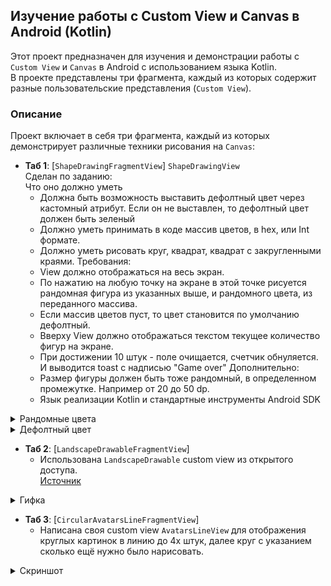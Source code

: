 ## Изучение работы с Custom View и Canvas в Android (Kotlin)

Этот проект предназначен для изучения и демонстрации работы с `Custom View` и `Canvas` в Android с использованием языка Kotlin. <br/>
В проекте представлены три фрагмента, каждый из которых содержит разные пользовательские представления (`Custom View`).<br/>

### Описание

Проект включает в себя три фрагмента, каждый из которых демонстрирует различные техники рисования на `Canvas`:<br/>

- **Таб 1**: [`ShapeDrawingFragmentView`] `ShapeDrawingView`<br/>
Сделан по заданию:<br/>
  Что оно должно уметь
  - Должна быть возможность выставить дефолтный цвет через кастомный атрибут. Если он не выставлен, то дефолтный цвет должен быть зеленый
  - Должно уметь принимать в коде массив цветов, в hex, или Int формате.
  - Должно уметь рисовать круг, квадрат, квадрат с закругленными краями.
  Требования:<br/>
  - View должно отображаться на весь экран.
  - По нажатию на любую точку на экране в этой точке рисуется рандомная фигура из указанных выше, и рандомного цвета, из переданного массива.
  - Если массив цветов пуст, то цвет становится по умолчанию дефолтный.
  - Вверху View должно отображаться текстом текущее количество фигур на экране.
  - При достижении 10 штук - поле очищается, счетчик обнуляется. И выводится toast с надписью "Game over"
  Дополнительно:<br/>
  - Размер фигуры должен быть тоже рандомный, в определенном промежутке. Например от 20 до 50 dp.
  - Язык реализации Kotlin и стандартные инструменты Android SDK 

<details><summary>Рандомные цвета</summary>

https://github.com/user-attachments/assets/2b76ec8c-a6f4-4d91-98d9-30f2450bd7e9

</details>

<details><summary>Дефолтный цвет</summary>  

https://github.com/user-attachments/assets/926d6fc4-984e-4ba2-af7b-7a0fd176ff28

</details>
  
- **Таб 2**: [`LandscapeDrawableFragmentView`]
  - Использована `LandscapeDrawable` custom view из открытого доступа.<br/>
 [Источник](https://github.com/ZieIony/GuideToCustomViews/tree/master/landscapedrawable/src/main/java/com/github/zieiony/guide/landscapedrawable)<br/>

<details><summary>Гифка</summary>

  ![2_video](https://github.com/user-attachments/assets/1f2addfb-8cab-4490-a448-0715d18567d5)
    
</details>
  
- **Таб 3**: [`CircularAvatarsLineFragmentView`]
  - Написана своя custom view `AvatarsLineView` для отображения круглых картинок в линию до 4х штук, далее круг с указанием сколько ещё нужно было нарисовать.
  
<details><summary>Скриншот</summary>
  
  ![3](https://github.com/user-attachments/assets/80c8cc1c-2854-425d-8fcd-c0077ac0e143)

</details>
